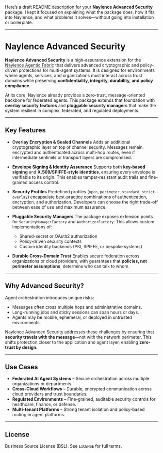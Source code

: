 Here’s a draft README description for your **Naylence Advanced Security** package. I kept it focused on explaining what the package does, how it fits into Naylence, and what problems it solves—without going into installation or boilerplate.

---

# Naylence Advanced Security

**Naylence Advanced Security** is a high-assurance extension for the [Naylence Agentic Fabric](https://github.com/naylence) that delivers advanced cryptographic and policy-driven protections for multi-agent systems. It is designed for environments where agents, services, and organizations must interact across trust domains while preserving **confidentiality, integrity, durability, and policy compliance**.

At its core, Naylence already provides a zero-trust, message-oriented backbone for federated agents. This package extends that foundation with **overlay security features** and **pluggable security managers** that make the system resilient in complex, federated, and regulated deployments.

---

## Key Features

* **Overlay Encryption & Sealed Channels**
  Adds an additional cryptographic layer on top of channel security. Messages remain encrypted and authenticated across multi-hop routes, even if intermediate sentinels or transport layers are compromised.

* **Envelope Signing & Identity Assurance**
  Supports both **key-based signing** and **X.509/SPIFFE-style identities**, ensuring every envelope is verifiable to its origin. This enables tamper-resistant audit trails and fine-grained access control.

* **Security Profiles**
  Predefined profiles (`open`, `perimeter`, `standard`, `strict-overlay`) encapsulate best-practice combinations of authentication, encryption, and authorization. Developers can choose the right trade-off between ease of use and maximum assurance.

* **Pluggable Security Managers**
  The package exposes extension points for `SecurityManagerFactory` and `AuthorizerFactory`. This allows custom implementations of:

  * Shared-secret or OAuth2 authorization
  * Policy-driven security contexts
  * Custom identity backends (PKI, SPIFFE, or bespoke systems)

* **Durable Cross-Domain Trust**
  Enables secure federation across organizations or cloud providers, with guarantees that **policies, not perimeter assumptions**, determine who can talk to whom.

---

## Why Advanced Security?

Agent orchestration introduces unique risks:

* Messages often cross multiple hops and administrative domains.
* Long-running jobs and sticky sessions can span hours or days.
* Agents may be mobile, ephemeral, or deployed in untrusted environments.

Naylence Advanced Security addresses these challenges by ensuring that **security travels with the message**—not with the network perimeter. This shifts protection closer to the application and agent layer, enabling **zero-trust by design**.

---

## Use Cases

* **Federated AI Agent Systems** – Secure orchestration across multiple organizations or departments.
* **Cross-Cloud Workflows** – Durable, encrypted communication across cloud providers and trust boundaries.
* **Regulated Environments** – Fine-grained, auditable security controls for healthcare, finance, or defense.
* **Multi-tenant Platforms** – Strong tenant isolation and policy-based routing in agent platforms.

---

## License

Business Source License (BSL). See `LICENSE` for full terms.
